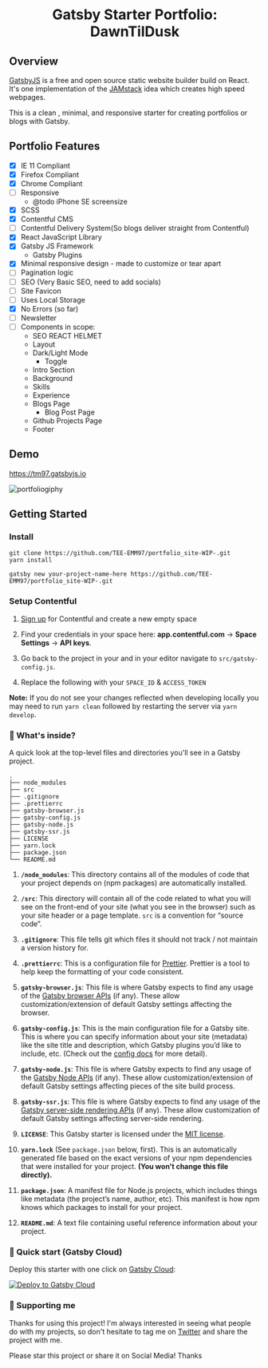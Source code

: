 <h1 align="center">
  Gatsby Starter Portfolio: DawnTilDusk
</h1>





## Overview

[GatsbyJS](https://www.gatsbyjs.com/) is a free and open source static website builder build on React. It's one implementation of the [JAMstack](https://jamstack.org/) idea which creates high speed webpages.

This is a clean , minimal, and responsive starter for creating portfolios or blogs with Gatsby.

##  Portfolio Features

- [x] IE 11 Compliant
- [x] Firefox Compliant
- [x] Chrome Compliant
- [ ] Responsive
  - @todo iPhone SE screensize
- [x] SCSS
- [x] Contentful CMS 
- [ ] Contentful Delivery System(So blogs deliver straight from Contentful)
- [x] React JavaScript Library
- [x] Gatsby JS Framework
  - Gatsby Plugins
- [x] Minimal responsive design - made to customize or tear apart
- [ ] Pagination logic
- [ ] SEO (Very Basic SEO, need to add socials)
- [ ] Site Favicon
- [ ] Uses Local Storage
- [x] No Errors (so far)
- [ ] Newsletter
- [ ] Components in scope:
  - SEO REACT HELMET
  - Layout
  - Dark/Light Mode
    - Toggle
  - Intro Section
  - Background
  - Skills
  - Experience
  - Blogs Page
    - Blog Post Page 
  - Github Projects Page
  - Footer

## Demo

https://tm97.gatsbyjs.io

![portfoliogiphy](/Users/tm97/Documents/GitHub.nosync/portfolio_site-WIP-/src/images/portfoliogiphy.webp)









## Getting Started

### Install

```
git clone https://github.com/TEE-EMM97/portfolio_site-WIP-.git
yarn install
```

```
gatsby new your-project-name-here https://github.com/TEE-EMM97/portfolio_site-WIP-.git
```



### Setup Contentful

1.  [Sign up](https://www.contentful.com/sign-up/) for Contentful and create a new empty space

1.  Find your credentials in your space here: **app.contentful.com** → **Space Settings** → **API keys**.

1.  Go back to the project in your and in your editor navigate to `src/gatsby-config.js`.

1.  Replace the following with your `SPACE_ID` & `ACCESS_TOKEN`

**Note:** If you do not see your changes reflected when developing locally you may need to run `yarn clean` followed by restarting the server via `yarn develop`.

### 🧐 What's inside?

A quick look at the top-level files and directories you'll see in a Gatsby project.

    .
    ├── node_modules
    ├── src
    ├── .gitignore
    ├── .prettierrc
    ├── gatsby-browser.js
    ├── gatsby-config.js
    ├── gatsby-node.js
    ├── gatsby-ssr.js
    ├── LICENSE
    ├── yarn.lock
    ├── package.json
    └── README.md

1.  **`/node_modules`**: This directory contains all of the modules of code that your project depends on (npm packages) are automatically installed.

2.  **`/src`**: This directory will contain all of the code related to what you will see on the front-end of your site (what you see in the browser) such as your site header or a page template. `src` is a convention for “source code”.

3.  **`.gitignore`**: This file tells git which files it should not track / not maintain a version history for.

4.  **`.prettierrc`**: This is a configuration file for [Prettier](https://prettier.io/). Prettier is a tool to help keep the formatting of your code consistent.

5.  **`gatsby-browser.js`**: This file is where Gatsby expects to find any usage of the [Gatsby browser APIs](https://www.gatsbyjs.com/docs/browser-apis/) (if any). These allow customization/extension of default Gatsby settings affecting the browser.

6.  **`gatsby-config.js`**: This is the main configuration file for a Gatsby site. This is where you can specify information about your site (metadata) like the site title and description, which Gatsby plugins you’d like to include, etc. (Check out the [config docs](https://www.gatsbyjs.com/docs/gatsby-config/) for more detail).

7.  **`gatsby-node.js`**: This file is where Gatsby expects to find any usage of the [Gatsby Node APIs](https://www.gatsbyjs.com/docs/node-apis/) (if any). These allow customization/extension of default Gatsby settings affecting pieces of the site build process.

8.  **`gatsby-ssr.js`**: This file is where Gatsby expects to find any usage of the [Gatsby server-side rendering APIs](https://www.gatsbyjs.com/docs/ssr-apis/) (if any). These allow customization of default Gatsby settings affecting server-side rendering.

9.  **`LICENSE`**: This Gatsby starter is licensed under the [MIT license](https://github.com/SafdarJamal/gatsby-bootcamp-blog/blob/master/LICENSE).

10. **`yarn.lock`** (See `package.json` below, first). This is an automatically generated file based on the exact versions of your npm dependencies that were installed for your project. **(You won’t change this file directly).**

11. **`package.json`**: A manifest file for Node.js projects, which includes things like metadata (the project’s name, author, etc). This manifest is how npm knows which packages to install for your project.

12. **`README.md`**: A text file containing useful reference information about your project.



### 🚀 Quick start (Gatsby Cloud)

Deploy this starter with one click on [Gatsby Cloud](https://www.gatsbyjs.com/cloud/):

[<img src="https://www.gatsbyjs.com/deploynow.svg" alt="Deploy to Gatsby Cloud">](https://www.gatsbyjs.com/dashboard/deploynow?url=https://github.com/TEE-EMM97/portfolio_site-WIP-)



### 🌟 Supporting me

Thanks for using this project! I'm always interested in seeing what people do with my projects, so don't hesitate to tag me on [Twitter](https://twitter.com/ibethatlo) and share the project with me.

Please star this project or share it on Social Media! Thanks
